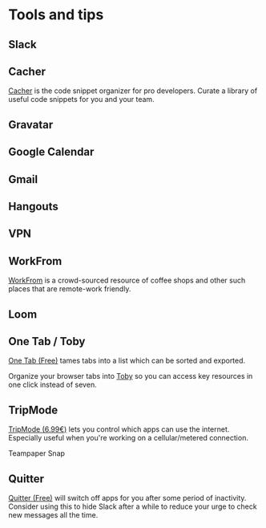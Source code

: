 # Tools and tips

## Slack

## Cacher

[Cacher](https://www.cacher.io/) is the code snippet organizer for pro developers. Curate a library of useful code snippets for you and your team.

## Gravatar

## Google Calendar

## Gmail

## Hangouts

## VPN

## WorkFrom

[WorkFrom](https://workfrom.co/) is a crowd-sourced resource of coffee shops and other such places that are remote-work friendly.

## Loom

## One Tab / Toby

[One Tab \(Free\)](https://www.one-tab.com/) tames tabs into a list which can be sorted and exported.

Organize your browser tabs into [Toby](https://www.gettoby.com/) so you can access key resources in one click instead of seven.

## TripMode

[TripMode \(6.99€\)](https://www.tripmode.ch/) lets you control which apps can use the internet. Especially useful when you're working on a cellular/metered connection.

Teampaper Snap

## Quitter

[Quitter \(Free\)](https://marco.org/apps) will switch off apps for you after some period of inactivity. Consider using this to hide Slack after a while to reduce your urge to check new messages all the time.

